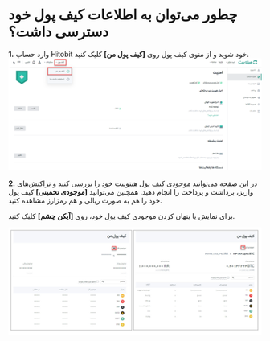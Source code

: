 # چطور می‌توان به اطلاعات کیف پول خود دسترسی داشت؟

**1.**	وارد حساب Hitobit خود شوید و از منوی کیف پول روی **[کیف پول من]** کلیک کنید.
![photo](How-to-Check-Hitobit-Wallet-Overview1.png)

**2.**	در این صفحه می‌توانید موجودی کیف پول‌ هیتوبیت خود را بررسی کنید و تراکنش‌های واریز، برداشت و پرداخت را انجام دهید. همچنین می‌توانید **[موجودی تخمینی]** کیف پول‌ خود را هم به صورت ریالی و هم رمزارز مشاهده کنید. 
 
برای نمایش یا پنهان کردن موجودی کیف پول خود، روی **[آیکن چشم]** کلیک کنید.

![photo](How-to-Check-Hitobit-Wallet-Overview2.png)
